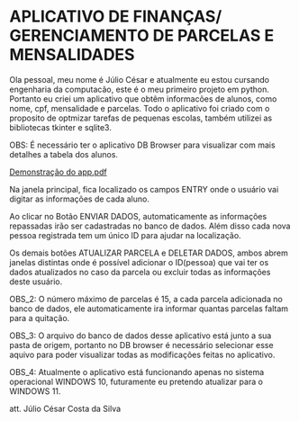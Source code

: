 # APLICATIVO DE FINANÇAS/ GERENCIAMENTO DE PARCELAS E MENSALIDADES

Ola pessoal, meu nome é Júlio César e atualmente eu estou cursando engenharia da computacão, este é o meu primeiro projeto em python. Portanto eu criei um aplicativo que obtêm informacões de alunos, como nome, cpf, mensalidade e parcelas. Todo o aplicativo foi criado com o proposito de optmizar tarefas de pequenas escolas, também utilizei as bibliotecas tkinter e sqlite3.

OBS: É necessário ter o aplicativo DB Browser para visualizar com mais detalhes a tabela dos alunos.


[Demonstração do app.pdf](https://github.com/LittleCapetinha/Projects/files/15462319/Demonstracao.do.app.pdf)

Na janela principal, fica localizado os campos ENTRY onde o usuário vai digitar as informações de cada aluno.

Ao clicar no Botão  ENVIAR DADOS, automaticamente as informações repassadas irão ser cadastradas no banco de dados. Além disso cada nova pessoa registrada tem um único ID para ajudar na localização.

Os demais botões ATUALIZAR PARCELA e DELETAR DADOS, ambos abrem janelas distintas onde é possível adicionar o ID(pessoa) que vai ter os dados atualizados no caso da parcela ou excluir todas as informações deste usuário.

OBS_2: O número máximo de parcelas é 15, a cada parcela adicionada no banco de dados, ele automaticamente ira informar quantas parcelas faltam para a quitação.

OBS_3: O arquivo do banco de dados desse aplicativo está junto a sua pasta de origem, portanto no DB browser é necessário selecionar esse aquivo para poder visualizar todas as modificações feitas no aplicativo.

OBS_4: Atualmente o aplicativo está funcionando apenas no sistema operacional WINDOWS 10, futuramente eu pretendo atualizar para o WINDOWS 11.

att.
Júlio César Costa da Silva
